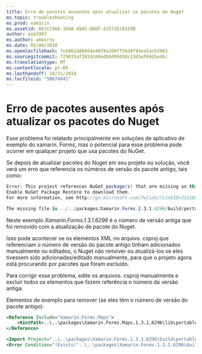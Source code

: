 ```yaml
---
title: Erro de pacotes ausentes após atualizar os pacotes do Nuget
ms.topic: troubleshooting
ms.prod: xamarin
ms.assetid: D61CC966-1D4A-49A5-8A6F-41572E28329B
author: asb3993
ms.author: amburns
ms.date: 05/08/2018
ms.openlocfilehash: 7cb802dd60d4e4879a260ff56d4f94ea5acb2965
ms.sourcegitcommit: 729035af392dc60edb9d99d3dc13d1ef69d5e46c
ms.translationtype: MT
ms.contentlocale: pt-BR
ms.lasthandoff: 10/31/2018
ms.locfileid: "50674841"
---
```

# <a name="missing-packages-error-after-updating-nuget-packages"></a>Erro de pacotes ausentes após atualizar os pacotes do Nuget

Esse problema foi relatado principalmente em soluções de aplicativo de exemplo do xamarin. Forms, mas o potencial para esse problema pode ocorrer em qualquer projeto que usa pacotes do NuGet. 

Se depois de atualizar pacotes do Nuget em seu projeto ou solução, você verá um erro que referencia os números de versão do pacote antigo, tais como:

```csharp
Error: This project references NuGet package(s) that are missing on this computer.
Enable NuGet Package Restore to download them.  
For more information, see http://go.microsoft.com/fwlink/?LinkID=322105

The missing file is ../../packages/Xamarin.Forms.1.3.1.6296/build/portable-win+net45+wp80+MonoAndroid10+MonoTouch10+Xamarin.iOS10/Xamarin.Forms.targets. (FormsGallery)
```

Neste exemplo *Xamarin.Forms.1.3.1.6296* é o número de versão antiga que foi removido com a atualização de pacote do Nuget.

Isso pode acontecer se os elementos XML no arquivo. csproj que referenciam o número de versão do pacote antigo tinham adicionados manualmente ou editados, o Nuget não remover ou atualizá-los se eles tivessem sido adicionadas/editado manualmente, para que o projeto agora está procurando por pacotes que foram excluído. 

Para corrigir esse problema, edite os arquivos. csproj manualmente e excluir todos os elementos que fazem referência o número da versão antiga. 

Elementos de exemplo para remover (se eles têm o número de versão do pacote antigo):

```xml
<Reference Include="Xamarin.Forms.Maps">
    <HintPath>..\..\packages\Xamarin.Forms.Maps.1.3.1.6296\lib\portable-win+net45+wp80+MonoAndroid10+MonoTouch10+Xamarin.iOS10\Xamarin.Forms.Maps.dll</HintPath>
</Reference>

<Import Project="..\..\packages\Xamarin.Forms.1.3.1.6296\build\portable-win+net45+wp80+MonoAndroid10+MonoTouch10+Xamarin.iOS10\Xamarin.Forms.targets" Condition="Exists('..\..\packages\Xamarin.Forms.1.3.1.6296\build\portable-win+net45+wp80+MonoAndroid10+MonoTouch10+Xamarin.iOS10\Xamarin.Forms.targets')" />
<Error Condition="!Exists('..\..\packages\Xamarin.Forms.1.3.1.6296\build\portable-win+net45+wp80+MonoAndroid10+MonoTouch10+Xamarin.iOS10\Xamarin.Forms.targets')" Text="$([System.String]::Format('$(ErrorText)', '..\..\packages\Xamarin.Forms.1.3.1.6296\build\portable-win+net45+wp80+MonoAndroid10+MonoTouch10+Xamarin.iOS10\Xamarin.Forms.targets'))" />
```